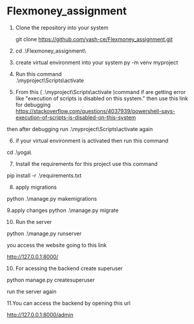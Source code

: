 # Flexmoney_assignment

1. Clone the repository into your system

    git clone https://github.com/yash-ce/Flexmoney_assignment.git

2. cd .\Flexmoney_assignment\

3. create virtual environment into your system
 py -m venv myproject
4. Run this command  
.\myproject\Scripts\activate

5. From this ( .\myproject\Scripts\activate  )command if are getting error like "execution of scripts is disabled on this system."
then use this link for debugging  
https://stackoverflow.com/questions/4037939/powershell-says-execution-of-scripts-is-disabled-on-this-system

then after debugging run .\myproject\Scripts\activate again 

6. if your virtual environment is activated 
  then run this command
  
  cd .\yoga\

7. Install the requirements for this project use this command

  pip install -r .\requirements.txt
  
8. apply migrations 

  python .\manage.py makemigrations

9.apply changes 
python .\manage.py migrate

10. Run the server 

  python .\manage.py runserver
  
  you access the website going to this link
  
  http://127.0.0.1:8000/
  
10. For acessing the backend create superuser

  python manage.py createsuperuser
  
  run the server again

11.You can access the backend by opening this url

  http://127.0.0.1:8000/admin
  
  
